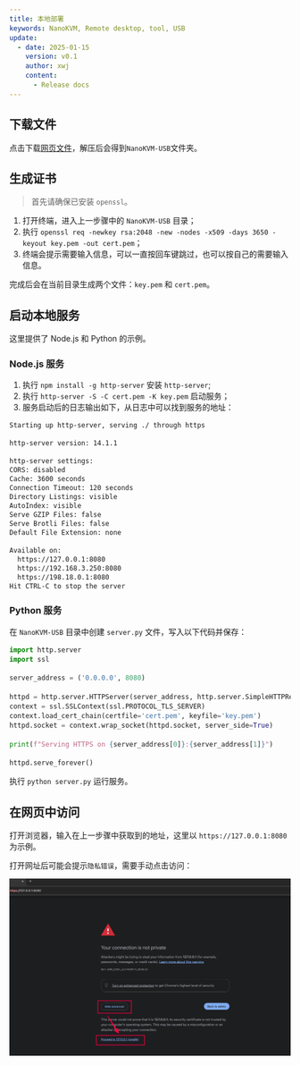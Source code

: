 ```yaml
---
title: 本地部署
keywords: NanoKVM, Remote desktop, tool, USB
update:
  - date: 2025-01-15
    version: v0.1
    author: xwj
    content:
      - Release docs
---
```


## 下载文件

点击下载[网页文件](https://cdn.sipeed.com/nanokvm/NanoKVM-USB.zip)，解压后会得到`NanoKVM-USB`文件夹。

## 生成证书

> 首先请确保已安装 `openssl`。

1. 打开终端，进入上一步骤中的 `NanoKVM-USB` 目录；
2. 执行 `openssl req -newkey rsa:2048 -new -nodes -x509 -days 3650 -keyout key.pem -out cert.pem`；
3. 终端会提示需要输入信息，可以一直按回车键跳过，也可以按自己的需要输入信息。

完成后会在当前目录生成两个文件：`key.pem` 和 `cert.pem`。

## 启动本地服务

这里提供了 Node.js 和 Python 的示例。

### Node.js 服务

1. 执行 `npm install -g http-server` 安装 `http-server`;
2. 执行 `http-server -S -C cert.pem -K key.pem` 启动服务；
3. 服务启动后的日志输出如下，从日志中可以找到服务的地址：

```shell
Starting up http-server, serving ./ through https

http-server version: 14.1.1

http-server settings:
CORS: disabled
Cache: 3600 seconds
Connection Timeout: 120 seconds
Directory Listings: visible
AutoIndex: visible
Serve GZIP Files: false
Serve Brotli Files: false
Default File Extension: none

Available on:
  https://127.0.0.1:8080
  https://192.168.3.250:8080
  https://198.18.0.1:8080
Hit CTRL-C to stop the server
```

### Python 服务

在 `NanoKVM-USB` 目录中创建 `server.py` 文件，写入以下代码并保存：

```python
import http.server
import ssl

server_address = ('0.0.0.0', 8080)

httpd = http.server.HTTPServer(server_address, http.server.SimpleHTTPRequestHandler)
context = ssl.SSLContext(ssl.PROTOCOL_TLS_SERVER)
context.load_cert_chain(certfile='cert.pem', keyfile='key.pem')
httpd.socket = context.wrap_socket(httpd.socket, server_side=True)

print(f"Serving HTTPS on {server_address[0]}:{server_address[1]}")

httpd.serve_forever()
```

执行 `python server.py` 运行服务。

## 在网页中访问

打开浏览器，输入在上一步骤中获取到的地址，这里以 `https://127.0.0.1:8080` 为示例。

打开网址后可能会提示`隐私错误`，需要手动点击访问：

![](./../../../assets/NanoKVM/usb/privacy-error.png)
